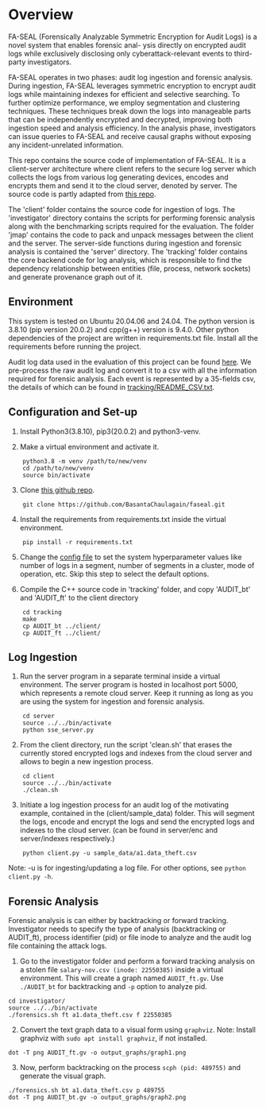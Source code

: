 # Overview

FA-SEAL (Forensically Analyzable Symmetric Encryption for Audit Logs) is a novel system that enables forensic anal- ysis directly on encrypted audit logs while exclusively disclosing only cyberattack-relevant events to third-party investigators.

FA-SEAL operates in two phases: audit log ingestion and forensic analysis. During ingestion, FA-SEAL leverages symmetric encryption to encrypt audit logs while maintaining indexes for efficient and selective searching. To further optimize performance, we employ segmentation and clustering techniques. These techniques break down the logs into manageable parts that can be independently encrypted and decrypted, improving both ingestion speed and analysis efficiency. In the analysis phase, investigators can issue queries to FA-SEAL and receive causal graphs without exposing any incident-unrelated information.

This repo contains the source code of implementation of FA-SEAL. It is a client-server architecture where client refers to the secure log server which collects the logs from various log generating devices, encodes and encrypts them and send it to the cloud server, denoted by server. The source code is partly adapted from [this repo](https://github.com/IanVanHoudt/Searchable-Symmetric-Encryption/tree/master). 

The 'client' folder contains the source code for ingestion of logs. The 'investigator' directory contains the scripts for performing forensic analysis along with the benchmarking scripts required for the evaluation. The folder 'jmap' contains the code to pack and unpack messages between the client and the server. The server-side functions during ingestion and forensic analysis is contained the 'server' directory. The 'tracking' folder contains the core backend code for log analysis, which is responsible to find the dependency relationship between entities (file, process, network sockets) and generate provenance graph out of it. 

## Environment

This system is tested on Ubuntu 20.04.06 and 24.04. The python version is 3.8.10 (pip version 20.0.2) and cpp(g++) version is 9.4.0. Other python dependencies of the project are written in requirements.txt file. Install all the requirements before running the project.

Audit log data used in the evaluation of this project can be found [here](https://outlookuga-my.sharepoint.com/:u:/g/personal/bc67288_uga_edu/EVdHuXtXwclEvuhlXmA8cHwB8NdHkwwk_xIck92h-gviGQ?e=I0C8HI). We pre-process the raw audit log and convert it to a csv with all the information required for forensic analysis. Each event is represented by a 35-fields csv, the details of which can be found in [tracking/README_CSV.txt](tracking/README_CSV.txt).

## Configuration and Set-up

1. Install Python3(3.8.10), pip3(20.0.2) and python3-venv.

2. Make a virtual environment and activate it.
```
    python3.8 -m venv /path/to/new/venv
    cd /path/to/new/venv
    source bin/activate
```

3. Clone [this github repo](https://github.com/BasantaChaulagain/faseal).
```
    git clone https://github.com/BasantaChaulagain/faseal.git
```

4. Install the requirements from requirements.txt inside the virtual environment.
```
    pip install -r requirements.txt
```

5. Change the [config file](client/config.ini) to set the system hyperparameter values like number of logs in a segment, number of segments in a cluster, mode of operation, etc. Skip this step to select the default options.

6. Compile the C++ source code in 'tracking' folder, and copy 'AUDIT_bt' and 'AUDIT_ft' to the client directory
```
    cd tracking
    make
    cp AUDIT_bt ../client/
    cp AUDIT_ft ../client/
```

## Log Ingestion

1. Run the server program in a separate terminal inside a virtual environment. The server program is hosted in localhost port 5000, which represents a remote cloud server. Keep it running as long as you are using the system for ingestion and forensic analysis.
```
    cd server
    source ../../bin/activate
    python sse_server.py
```

2. From the client directory, run the script 'clean.sh' that erases the currently stored encrypted logs and indexes from the cloud server and allows to begin a new ingestion process.

```
    cd client
    source ../../bin/activate
    ./clean.sh
```

3. Initiate a log ingestion process for an audit log of the motivating example, contained in the (client/sample_data) folder. This will segment the logs, encode and encrypt the logs and send the encrypted logs and indexes to the cloud server. (can be found in server/enc and server/indexes respectively.)
```
    python client.py -u sample_data/a1.data_theft.csv
```

Note: -u is for ingesting/updating a log file. For other options, see `python client.py -h`.

## Forensic Analysis

Forensic analysis is can either by backtracking or forward tracking. Investigator needs to specify the type of analysis (backtracking or AUDIT_ft), process identifier (pid) or file inode to analyze and the audit log file containing the attack logs.

1. Go to the investigator folder and perform a forward tracking analysis on a stolen file `salary-nov.csv (inode: 22550385)` inside a virtual environment. This will create a graph named `AUDIT_ft.gv`. Use `./AUDIT_bt` for backtracking and `-p` option to analyze pid.
```
cd investigator/
source ../../bin/activate
./forensics.sh ft a1.data_theft.csv f 22550385
```

2. Convert the text graph data to a visual form using `graphviz`. Note: Install graphviz with `sudo apt install graphviz`, if not installed.
```
dot -T png AUDIT_ft.gv -o output_graphs/graph1.png
```

3. Now, perform backtracking on the process `scph (pid: 489755)` and generate the visual graph.
```
./forensics.sh bt a1.data_theft.csv p 489755
dot -T png AUDIT_bt.gv -o output_graphs/graph2.png
```

